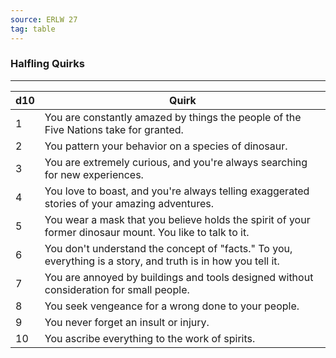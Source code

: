 ```yaml
---
source: ERLW 27
tag: table
---
```


### Halfling Quirks
---
|d10|Quirk|
|----|------------|
|1|You are constantly amazed by things the people of the Five Nations take for granted.|
|2|You pattern your behavior on a species of dinosaur.|
|3|You are extremely curious, and you're always searching for new experiences.|
|4|You love to boast, and you're always telling exaggerated stories of your amazing adventures.|
|5|You wear a mask that you believe holds the spirit of your former dinosaur mount. You like to talk to it.|
|6|You don't understand the concept of "facts." To you, everything is a story, and truth is in how you tell it.|
|7|You are annoyed by buildings and tools designed without consideration for small people.|
|8|You seek vengeance for a wrong done to your people.|
|9|You never forget an insult or injury.|
|10|You ascribe everything to the work of spirits.|
